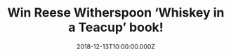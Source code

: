 ---
campaign-uuid: "c-231bd3d0-0d0f-4292-8474-8a7381e81459"
type: "Preview"
category: "Gifts"
date: "2018-12-13T10:00:00.000Z"
end-date: "2019-01-14T04:59:00.000Z"
disable-form: false
is_promoted: false
has_entry_page: true
title: "Win Reese Witherspoon ‘Whiskey in a Teacup’ book!"
competition-description: "<p>Reese Witherspoon, award-winning\_actress and\_producer,\
  \ has created the kinds of unforgettable characters that connect with critics and\
  \ audiences alike. Now, she invites you into her world, where she infuses the southern\
  \ style, parties, and traditions she loves with contemporary flair and charm.</p>\r\
  \n<p>Want to know more about Reese’s life? Click below for a chance to win!</p>"
hero-header: "Win Reese Witherspoon ‘Whiskey in a Teacup’ book!"
terms-confirmation: "https://aaa.nme.com/etc/ReeseWitherspoonNMEAAAterms.pdf"
banner-img: "https://assets.expresslyapp.com/asset-69e5ca9f-7682-4b3e-aa68-ebfca9ef3df1.jpg"
logo-left-href: "aaa.nme.com"
logo-left-image: "https://assets.expresslyapp.com/asset-7e129346-e473-4672-b2f0-c2d14a824674.jpg"
logo-left-title: "NME AAA"
bg-image-hero: "https://assets.expresslyapp.com/asset-b7a52bcf-5a5c-406a-913d-3f5cc267c507.jpg"
bg-image-first: "https://assets.expresslyapp.com/asset-29329679-ad45-4d70-85be-e27b58dcad86.jpg"
section1-content: "<p>Reese’s southern heritage informs her whole life, and she loves\
  \ sharing the joys of southern living with practically everyone she meets. She takes\
  \ the South wherever she goes with bluegrass, big holiday parties, and plenty of\
  \ Dorothea’s fried chicken. It’s reflected in how she entertains, decorates her\
  \ home, and makes holidays special for her kids.</p>\r\n<p>Reese loves sharing Dorothea’\
  s most delicious recipes as well as her favorite southern traditions, from midnight\
  \ barn parties to backyard bridal showers, magical Christmas mornings to rollicking\
  \ honky-tonks.</p>\r\n<p>It’s easy to bring a little bit of Reese’s world into your\
  \ home, no matter where you live. After all, there’s a southern side to every place\
  \ in the world, right? Enter the form below for a chance to win the New York Times\
  \ Bestseller, Reese Witherspoon ‘Whiskey in a Teacup’ book and it could be yours!</p>"
entry-title: "Win Reese Witherspoon ‘Whiskey in a Teacup’ book!"
entry-content: "Enter the draw to win Reese Witherspoon ‘Whiskey in a Teacup’ book\
  \ by completing the form below before 23:59 EST on 13th of January 2019."
has-winner: false
prize-description: "Reese Witherspoon ‘Whiskey in a Teacup’ book."
special-conditions: "Multiple entries are allowed up to one every day.\r\nThis competition\
  \ is also available on: http://club.expressly.io/competitons/reese-witherspoon-book-giveaway"
country-restrictions:
- "US"
---
